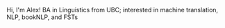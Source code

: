 Hi, I'm Alex! BA in Linguistics from UBC; interested in machine translation, NLP, bookNLP, and FSTs
